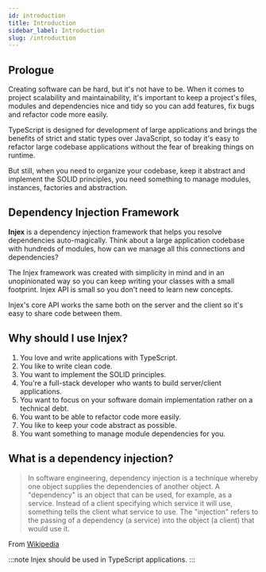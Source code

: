 ```yaml
---
id: introduction
title: Introduction
sidebar_label: Introduction
slug: /introduction
---
```


## Prologue

Creating software can be hard, but it's not have to be. When it comes to project scalability and maintainability, it's important
to keep a project's files, modules and dependencies nice and tidy so you can add features, fix bugs and refactor code more easily.

TypeScript is designed for development of large applications and brings the benefits of strict and static types over JavaScript,
so today it's easy to refactor large codebase applications without the fear of breaking things on runtime.

But still, when you need to organize your codebase, keep it abstract and implement the SOLID principles, you need something to manage modules, instances, factories and abstraction.

## Dependency Injection Framework

**Injex** is a dependency injection framework that helps you resolve dependencies auto-magically. Think about a large application codebase with hundreds of modules, how can we manage all this connections and dependencies?

The Injex framework was created with simplicity in mind and in an unopinionated way so you can keep writing your classes
with a small footprint. Injex API is small so you don't need to learn new concepts.

Injex's core API works the same both on the server and the client so it's easy to share code between them.

## Why should I use Injex?

1. You love and write applications with TypeScript.
2. You like to write clean code.
3. You want to implement the SOLID principles.
4. You're a full-stack developer who wants to build server/client applications.
5. You want to focus on your software domain implementation rather on a technical debt.
6. You want to be able to refactor code more easily.
7. You like to keep your code abstract as possible.
8. You want something to manage module dependencies for you.

## What is a dependency injection?

>In software engineering, dependency injection is a technique whereby one object supplies the dependencies of another object. A "dependency" is an object that can be used, for example, as a service. Instead of a client specifying which service it will use, something tells the client what service to use. The "injection" refers to the passing of a dependency (a service) into the object (a client) that would use it.

From [Wikipedia](https://en.wikipedia.org/wiki/Dependency_injection)

:::note
Injex should be used in TypeScript applications.
:::